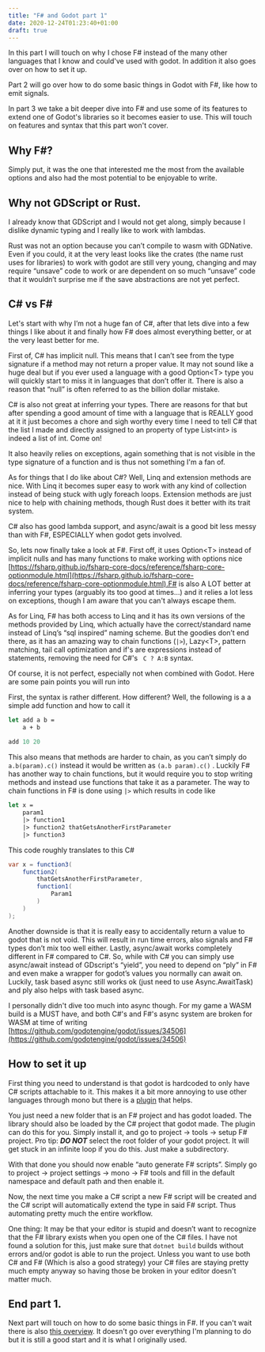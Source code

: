 ```yaml
---
title: "F# and Godot part 1"
date: 2020-12-24T01:23:40+01:00
draft: true
---
```


In this part I will touch on why I chose F# instead of the many other languages that I know and could've used with godot. In addition it also goes over on how to set it up.

Part 2 will go over how to do some basic things in Godot with F#, like how to emit signals.

In part 3 we take a bit deeper dive into F# and use some of its features to extend one of Godot's libraries so it becomes easier to use. This will touch on features and syntax that this part won't cover. 

## Why F#?

Simply put, it was the one that interested me the most from the available options and also had the most potential to be enjoyable to write.


## Why not GDScript or Rust.

I already know that GDScript and I would not get along, simply because I dislike dynamic typing and I really like to work with lambdas.

Rust was not an option because you can’t compile to wasm with GDNative. Even if you could, it at the very least looks like the crates (the name rust uses for libraries) to work with godot are still very young, changing and may require “unsave” code to work or are dependent on so much “unsave” code that it wouldn’t surprise me if the save abstractions are not yet perfect.


## C# vs F#

Let's start with why I’m not a huge fan of C#, after that lets dive into a few things I like about it and finally how F# does almost everything better, or at the very least better for me.

First of, C# has implicit null. This means that I can’t see from the type signature if a method may not return a proper value. It may not sound like a huge deal but if you ever used a language with a good Option&lt;T> type you will quickly start to miss it in languages that don’t offer it. There is also a reason that “null” is often referred to as the billion dollar mistake.

C# is also not great at inferring your types. There are reasons for that but after spending a good amount of time with a language that is REALLY good at it it just becomes a chore and sigh worthy every time I need to tell C# that the list I made and directly assigned to an property of type List&lt;int> is indeed a list of int. Come on!

It also heavily relies on exceptions, again something that is not visible in the type signature of a function and is thus not something I'm a fan of. 

As for things that I do like about C#?
Well, Linq and extension methods are nice. With Linq it becomes super easy to work with any kind of collection instead of being stuck with ugly foreach loops. Extension methods are just nice to help with chaining methods, though Rust does it better with its trait system.

C# also has good lambda support, and async/await is a good bit less messy than with F#, ESPECIALLY when godot gets involved.

So, lets now finally take a look at F#. First off, it uses Option&lt;T> instead of implicit nulls and has many functions to make working with options nice [https://fsharp.github.io/fsharp-core-docs/reference/fsharp-core-optionmodule.html](https://fsharp.github.io/fsharp-core-docs/reference/fsharp-core-optionmodule.html).F# is also A LOT better at inferring your types (arguably its too good at times…) and it relies a lot less on exceptions, though I am aware that you can't always escape them.

As for Linq, F# has both access to Linq and it has its own versions of the methods provided by Linq, which actually have the correct/standard name instead of Linq’s “sql inspired” naming scheme. But the goodies don’t end there, as it has an amazing way to chain functions (`|>`), Lazy&lt;T>, pattern matching, tail call optimization and if's are expressions instead of statements, removing the need for C#'s ` C ? A:B` syntax.

Of course, it is not perfect, especially not when combined with Godot. Here are some pain points you will run into

First, the syntax is rather different. How different? Well, the following is a a simple add function and how to call it
```fs
let add a b =
    a + b
    
add 10 20
```
This also means that methods are harder to chain, as you can’t simply do `a.b(param).c()` instead it would be written as `(a.b param).c()` . Luckily F# has another way to chain functions, but it would require you to stop writing methods and instead use functions that take it as a parameter. The way to chain functions in F# is done using `|>` which results in code like

```fs
let x =  
    param1 
    |> function1 
    |> function2 thatGetsAnotherFirstParameter 
    |> function3
```
This code roughly translates to this C#
```cs
var x = function3(
    function2(
        thatGetsAnotherFirstParameter,
        function1(
            Param1
        )
    )
);
```

Another downside is that it is really easy to accidentally return a value to godot that is not void. This will result in run time errors, also signals and F# types don’t mix too well either. Lastly, async/await works completely different in F# compared to C#. So, while with C# you can simply use async/await instead of GDscript's “yield”, you need to depend on “ply” in F# and even make a wrapper for godot’s values you normally can await on. Luckily, task based async still works ok (just need to use Async.AwaitTask) and ply also helps with task based async.

I personally didn't dive too much into async though. For my game a WASM build is a MUST have, and both C#'s and F#'s async system are broken for WASM at time of writing [https://github.com/godotengine/godot/issues/34506](https://github.com/godotengine/godot/issues/34506)


## How to set it up

First thing you need to understand is that godot is hardcoded to only have C# scripts attachable to it. This makes it a bit more annoying to use other languages through mono but there is a [plugin](https://github.com/willnationsdev/godot-fsharp-tools) that helps.

You just need a new folder that is an F# project and has godot loaded. The library should also be loaded by the C# project that godot made. The plugin can do this for you. Simply install it, and go to project -> tools -> setup F# project. Pro tip: ***DO NOT*** select the root folder of your godot project. It will get stuck in an infinite loop if you do this. Just make a subdirectory.

With that done you should now enable “auto generate F# scripts”. Simply go to project -> project settings -> mono -> F# tools and fill in the default namespace and default path and then enable it.

Now, the next time you make a C# script a new F# script will be created and the C# script will automatically extend the type in said F# script. Thus automating pretty much the entire workflow.

One thing: It may be that your editor is stupid and doesn’t want to recognize that the F# library exists when you open one of the C# files. I have not found a solution for this, just make sure that `dotnet build` builds without errors and/or godot is able to run the project. Unless you want to use both C# and F# (Which is also a good strategy) your C# files are staying pretty much empty anyway so having those be broken in your editor doesn't matter much.

## End part 1.
Next part will touch on how to do some basic things in F#. If you can't wait there is also [this overview](http://www.lkokemohr.de/fsharp_godot_part2.html). It doesn't go over everything I'm planning to do but it is still a good start and it is what I originally used.

